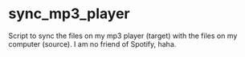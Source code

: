 # sync_mp3_player
Script to sync the files on my mp3 player (target) with the files on my computer (source). I am no friend of Spotify, haha.
